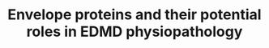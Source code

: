 ---
annotations:
- id: DOID:11726
  type: Disease Ontology
  value: Emery-Dreifuss muscular dystrophy
- id: PW:0000013
  parent: disease pathway
  type: Pathway Ontology
  value: disease pathway
authors:
- Laurent
- Marvin M2
- AlexanderPico
- Fehrhart
citedin:
- link: PMC7491510
  title: SARS-CoV-2 infection of human iPSC-derived cardiac cells predicts novel cytopathic
    features in hearts of COVID-19 patients (2020)
communities:
- RareDiseases
description: Schematic model of the nuclear envelope proteins and their potential
  roles in EDMD physiopathology.
last-edited: 2020-02-27
ndex: 98e332d9-8b6b-11eb-9e72-0ac135e8bacf
organisms:
- Homo sapiens
redirect_from:
- /index.php/Pathway:WP4535
- /instance/WP4535
- /instance/WP4535_rr109210
revision: r109210
schema-jsonld:
- '@context': https://schema.org/
  '@id': https://wikipathways.github.io/pathways/WP4535.html
  '@type': Dataset
  creator:
    '@type': Organization
    name: WikiPathways
  description: Schematic model of the nuclear envelope proteins and their potential
    roles in EDMD physiopathology.
  keywords:
  - ADCY1
  - ADCY10
  - ADCY2
  - ADCY3
  - ADCY4
  - ADCY5
  - ADCY6
  - ADCY7
  - ADCY8
  - ADCY9
  - BANF1
  - CTGF
  - Cofilin-1
  - EMD
  - Grb2
  - HRAS
  - KIF5B
  - KRAS
  - LBR
  - LEMD3
  - MAP2K1
  - MAP2K2
  - MAP3K9
  - MAPK1
  - MAPK3
  - NRAS
  - PLEC
  - RhoA
  - SOS1
  - SOS2
  - SRF
  - SUN
  - SYNE1
  - SYNE2
  - SYNE3
  - SYNE4
  - Smad2
  - Smad3
  - Smad4
  - TAZ
  - TGFB1
  - TGFB2
  - TGFB3
  - TMEM43
  - TMPO
  - YY1AP1
  license: CC0
  name: Envelope proteins and their potential roles in EDMD physiopathology
seo: CreativeWork
title: Envelope proteins and their potential roles in EDMD physiopathology
wpid: WP4535
---